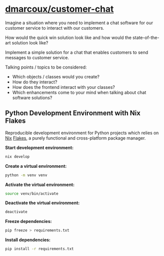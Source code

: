 # <a href="https://github.com/dmarcoux/customer-chat">dmarcoux/customer-chat</a>

Imagine a situation where you need to implement a chat software for our
customer service to interact with our customers.

How would the quick win solution look like and how would the state-of-the-art
solution look like?

Implement a simple solution for a chat that enables customers to send
messages to customer service.

Talking points / topics to be considered:

- Which objects / classes would you create?
- How do they interact?
- How does the frontend interact with your classes?
- Which enhancements come to your mind when talking about chat software solutions?

## Python Development Environment with Nix Flakes

Reproducible development environment for Python projects which relies on
[Nix](https://github.com/NixOS/nix) [Flakes](https://nixos.wiki/wiki/Flakes),
a purely functional and cross-platform package manager.

**Start development environment:**

```bash
nix develop
```

**Create a virtual environment:**

```bash
python -m venv venv
```

**Activate the virtual environment:**

```bash
source venv/bin/activate
```

**Deactivate the virtual environment:**

```bash
deactivate
```

**Freeze dependencies:**

```bash
pip freeze > requirements.txt
```

**Install dependencies:**

```bash
pip install -r requirements.txt
```
